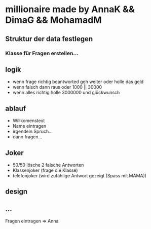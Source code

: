 # millionaire made by AnnaK && DimaG && MohamadM

## Struktur der data festlegen

### Klasse für Fragen erstellen...

## logik

- wenn frage richtig beantworted geh weiter oder holle das geld
- wenn falsch dann raus oder 1000 || 30000
- wenn alles richtig holle 3000000 und glückwunsch

## ablauf

- Willkomenstext
- Name eintragen
- irgendein Spruch...
- dann fragen...

## Joker

- 50/50 lösche 2 falsche Antworten
- Klassenjoker (frage die Klasse)
- telefonjoker (wird zufählige Antwort gezeigt (Spass mit MAMA))

## design

## ...

Fragen eintragen => Anna

